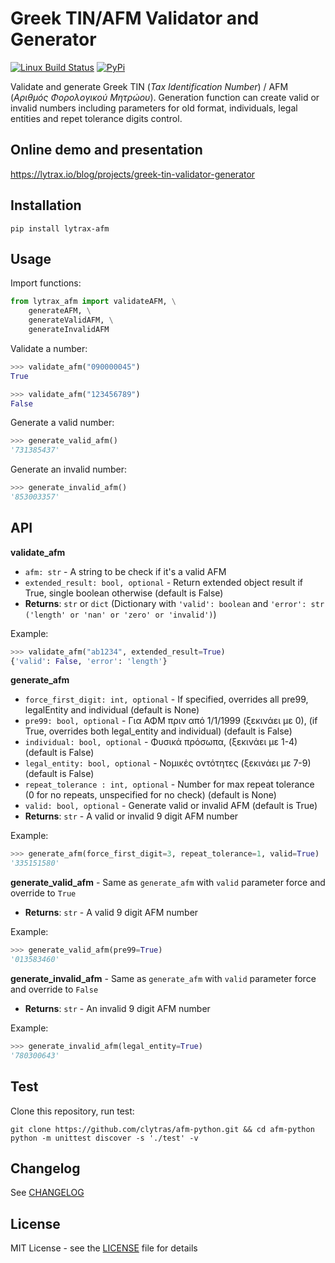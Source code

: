 # Greek TIN/AFM Validator and Generator

[![Linux Build Status](https://img.shields.io/travis/clytras/afm-python.svg?style=flat)](https://travis-ci.org/clytras/afm-python.svg?branch=master) [![PyPi](https://img.shields.io/pypi/v/lytrax-afm)](https://pypi.org/project/lytrax-afm) 

Validate and generate Greek TIN (*Tax Identification Number*) / AFM (*Αριθμός Φορολογικού Μητρώου*). Generation function can create valid or invalid numbers including parameters for old format, individuals, legal entities and repet tolerance digits control.

## Online demo and presentation

https://lytrax.io/blog/projects/greek-tin-validator-generator

## Installation

```
pip install lytrax-afm
```

## Usage

Import functions:

```python
from lytrax_afm import validateAFM, \
    generateAFM, \
    generateValidAFM, \
    generateInvalidAFM
```

Validate a number:

```python
>>> validate_afm("090000045")
True

>>> validate_afm("123456789")
False
```

Generate a valid number:

```python
>>> generate_valid_afm()
'731385437'
```

Generate an invalid number:

```python
>>> generate_invalid_afm()
'853003357'
```

## API

**validate_afm**
* `afm: str` - A string to be check if it's a valid AFM
* `extended_result: bool, optional` - Return extended object result if True, single boolean otherwise (default is False)
* **Returns**: `str` or `dict` (Dictionary with `'valid': boolean` and `'error': str ('length' or 'nan' or 'zero' or 'invalid')`)

Example:
```python
>>> validate_afm("ab1234", extended_result=True)
{'valid': False, 'error': 'length'}
```

**generate_afm**
* `force_first_digit: int, optional` - If specified, overrides all pre99, legalEntity and individual (default is None)
* `pre99: bool, optional` - Για ΑΦΜ πριν από 1/1/1999 (ξεκινάει με 0),
  (if True, overrides both legal_entity and individual)
  (default is False)
* `individual: bool, optional` - Φυσικά πρόσωπα, (ξεκινάει με 1-4) (default is False)
* `legal_entity: bool, optional` - Νομικές οντότητες (ξεκινάει με 7-9) (default is False)
* `repeat_tolerance : int, optional` - Number for max repeat tolerance
  (0 for no repeats, unspecified for no check)
  (default is None)
* `valid: bool, optional` - Generate valid or invalid AFM (default is True)
* **Returns**: `str` - A valid or invalid 9 digit AFM number

Example:
```python
>>> generate_afm(force_first_digit=3, repeat_tolerance=1, valid=True)
'335151580'
```

**generate_valid_afm** - Same as `generate_afm` with `valid` parameter force and override to `True`
* **Returns**: `str` - A valid 9 digit AFM number

Example:
```python
>>> generate_valid_afm(pre99=True)
'013583460'
```

**generate_invalid_afm** - Same as `generate_afm` with `valid` parameter force and override to `False`
* **Returns**: `str` - An invalid 9 digit AFM number

Example:
```python
>>> generate_invalid_afm(legal_entity=True)
'780300643'
```

## Test

Clone this repository, run test:

```
git clone https://github.com/clytras/afm-python.git && cd afm-python
python -m unittest discover -s './test' -v
```

## Changelog

See [CHANGELOG](https://github.com/clytras/afm-python/blob/master/CHANGELOG.md)


## License

MIT License - see the [LICENSE](https://github.com/clytras/afm-python/blob/master/LICENSE) file for details
